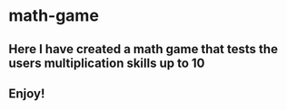 # math-game

## Here I have created a math game that tests the users multiplication skills up to 10

## Enjoy!
